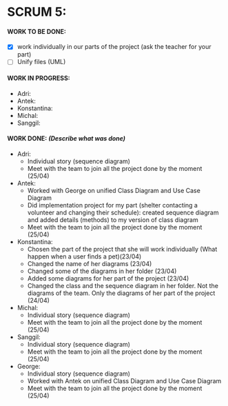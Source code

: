 # SCRUM 5:
#### WORK TO BE DONE:

 - [X] work individually in our parts of the project (ask the teacher for your part)
 - [ ] Unify files (UML)

#### WORK IN PROGRESS:

* Adri:
* Antek:
* Konstantina:
* Michal: 
* Sanggil:

#### WORK DONE: *(Describe what was done)*

 * Adri:
   - Individual story (sequence diagram)
   - Meet with the team to join all the project done by the moment (25/04)
 * Antek:
   - Worked with George on unified Class Diagram and Use Case Diagram
   - Did implementation project for my part (shelter contacting a volunteer and changing their schedule): created sequence diagram and          added details (methods) to my version of class diagram
   - Meet with the team to join all the project done by the moment (25/04)
 * Konstantina:
   - Chosen the part of the project that she will work individually (What happen when a user finds a pet)(23/04)
   - Changed the name of her diagrams (23/04)
   - Changed some of the diagrams in her folder (23/04)
   - Added some diagrams for her part of the project (23/04)
   - Changed the class and the sequence diagram in her folder. Not the diagrams of the team. Only the diagrams
   of her part of the project (24/04)
 * Michal: 
   - Individual story (sequence diagram)
   - Meet with the team to join all the project done by the moment (25/04)
 * Sanggil:
   - Individual story (sequence diagram)
   - Meet with the team to join all the project done by the moment (25/04)
 * George:
   - Individual story (sequence diagram)
   - Worked with Antek on unified Class Diagram and Use Case Diagram
   - Meet with the team to join all the project done by the moment (25/04)
